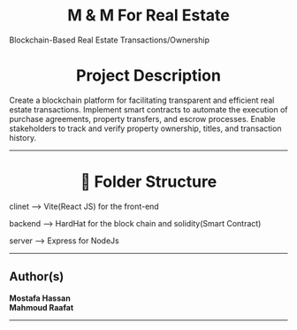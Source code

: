 <h1 align="center">M & M For Real Estate</h1>
<p align="center">
  
Blockchain-Based Real Estate Transactions/Ownership

</p>

<h1 align="center">Project Description </h1>

Create a blockchain platform for facilitating transparent and efficient real estate
transactions. Implement smart contracts to automate the execution of purchase
agreements, property transfers, and escrow processes. Enable stakeholders to track
and verify property ownership, titles, and transaction history.

<hr>

<h1 align="center">🚀 Folder Structure</h1>

clinet --> Vite(React JS) for the front-end

backend --> HardHat for the block chain and solidity(Smart Contract)

server --> Express for NodeJs

<hr>

## Author(s)
**Mostafa Hassan**
</br>
**Mahmoud Raafat**
<hr>
